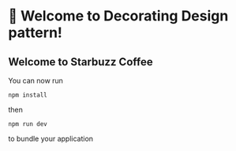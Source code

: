 # 🚀 Welcome to Decorating Design pattern!

## Welcome to Starbuzz Coffee


You can now run

```
npm install
```

then

```
npm run dev
```

to bundle your application
